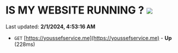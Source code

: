 # IS MY WEBSITE RUNNING ? [![](https://img.shields.io/static/v1?label=Sponsor&message=%E2%9D%A4&logo=GitHub&color=%23fe8e86)](https://github.com/sponsors/<username>)

Last updated: **2/1/2024, 4:53:16 AM**

- `GET` [https://youssefservice.me](https://youssefservice.me) - **Up** (228ms)
